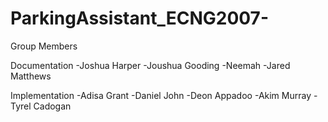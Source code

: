 # ParkingAssistant_ECNG2007-

Group Members

Documentation
-Joshua Harper
-Joushua Gooding 
-Neemah
-Jared Matthews


Implementation
-Adisa Grant
-Daniel John
-Deon Appadoo 
-Akim Murray 
-Tyrel Cadogan
